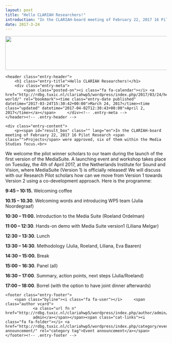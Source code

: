 ```yaml
---
layout: post
title: "Hello CLARIAH Researchers!"
introduction: "In the CLARIAH-board meeting of February 22, 2017 16 Pilot Research Projects were approved, six of them within the Media Studies focus. We welcome the pilot winner scholars to our team during the launch of…"
date: 2017-3-24
---
```


<article id="post-1" class="post-1 post type-post status-publish format-standard has-post-thumbnail hentry category-event-announcement">
		<div class="post-entry-media">
    	<a href="http://rdbg.tuxic.nl/clariahwp5/wordpress/index.php/2017/03/24/hello-world/" title="Hello CLARIAH Researchers!"><img width="655" height="106" src="http://rdbg.tuxic.nl/clariahwp5/wordpress/wp-content/uploads/2017/03/Screen-Shot-2017-03-30-at-14.24.34.png" class="attachment-great-image-header size-great-image-header wp-post-image" alt="" srcset="http://rdbg.tuxic.nl/clariahwp5/wordpress/wp-content/uploads/2017/03/Screen-Shot-2017-03-30-at-14.24.34.png 2128w, http://rdbg.tuxic.nl/clariahwp5/wordpress/wp-content/uploads/2017/03/Screen-Shot-2017-03-30-at-14.24.34-300x49.png 300w, http://rdbg.tuxic.nl/clariahwp5/wordpress/wp-content/uploads/2017/03/Screen-Shot-2017-03-30-at-14.24.34-768x125.png 768w, http://rdbg.tuxic.nl/clariahwp5/wordpress/wp-content/uploads/2017/03/Screen-Shot-2017-03-30-at-14.24.34-1024x166.png 1024w" sizes="(max-width: 655px) 100vw, 655px"></a>
    </div>


	<header class="entry-header">
		<h1 class="entry-title">Hello CLARIAH Researchers!</h1>
		<div class="entry-meta">
			<span class="posted-on"><i class="fa fa-calendar"></i> <a href="http://rdbg.tuxic.nl/clariahwp5/wordpress/index.php/2017/03/24/hello-world/" rel="bookmark"><time class="entry-date published" datetime="2017-03-24T15:30:42+00:00">March 24, 2017</time><time class="updated" datetime="2017-04-02T12:30:43+00:00">April 2, 2017</time></a></span>		</div><!-- .entry-meta -->
	</header><!-- .entry-header -->

	<div class="entry-content">
		<p><span id="result_box" class="" lang="en">In the CLARIAH-board meeting of February 22, 2017 16 Pilot Research <span class="">Projects</span> were approved, six of them within the Media Studies focus.<br>
</span></p>
<p>We welcome the pilot winner scholars to our team during the launch of the first version of the MediaSuite. A launching event and workshop takes place on Tuesday, the 4th of April 2017, at the Netherlands Institute for Sound and Vision, where MediaSuite (Version 1) is officially released! We will discuss with our Research Pilot scholars how can we move from Version 1 towards Version 2 using a co-development approach. Here is the programme:</p>
<p><span id="more-1"></span></p>
<p class="p1"><span class="s1"><strong>9:45 – 10:15.</strong> Welcoming coffee</span></p>
<p class="p1"><span class="s1"><strong>10.15 – 10.30</strong>. Welcoming words and introducing WP5 team (Julia Noordegraaf)</span></p>
<p class="p1"><span class="s1"><strong>10:30 – 11:00.</strong> Introduction to the Media Suite (Roeland Ordelman)</span></p>
<p class="p1"><span class="s1"><strong>11:00 – 12:30</strong>. Hands-on demo with Media Suite version1 (Liliana Melgar)</span></p>
<p class="p1"><span class="s1"><strong>12:30 – 13:30</strong>. Lunch</span></p>
<p class="p1"><span class="s1"><strong>13:30 – 14:30</strong>. Methodology (Julia, Roeland, Liliana, Eva Baaren)</span></p>
<p class="p1"><span class="s1"><strong>14:30 – 15:00.</strong> Break</span></p>
<p class="p1"><span class="s1"><strong>15:00 – 16:30</strong>. Panel (all)</span></p>
<p class="p1"><span class="s1"><strong>16:30 – 17:00</strong>. Summary, action points, next steps (Julia/Roeland)</span></p>
<p class="p1"><span class="s1"><strong>17:00 – 18:00</strong>. Borrel (with the option to have joint dinner afterwards)</span></p>
			</div><!-- .entry-content -->

	<footer class="entry-footer">
		<span class="byline"><i class="fa fa-user"></i> 	<span class="author vcard">
				<a class="url fn n" href="http://rdbg.tuxic.nl/clariahwp5/wordpress/index.php/author/admin/">
				admin</a></span></span><span class="cat-links"><i class="fa fa-folder"></i> <a href="http://rdbg.tuxic.nl/clariahwp5/wordpress/index.php/category/event-announcement/" rel="category tag">Event announcement</a></span>	</footer><!-- .entry-footer -->
</article>